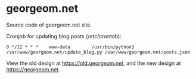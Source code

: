 # georgeom.net
Source code of georgeom.net site.

Cronjob for updating blog posts (/etc/crontab):
```
0 */12 * * *    www-data        /usr/bin/python3 /var/www/georgeom.net/update_blog.py /var/www/georgeom.net/posts.json
```

View the old design at https://old.georgeom.net, and the new design at https://georgeom.net.
